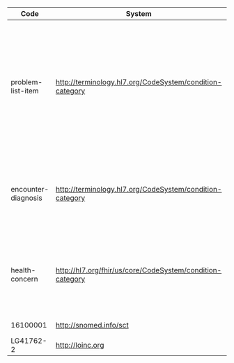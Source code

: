 Code|System|Display|Definition
---|---|---|---
problem-list-item|http://terminology.hl7.org/CodeSystem/condition-category|Problem List Item|An item on a problem list that can be managed over time and can be expressed by a practitioner (e.g. physician, nurse), patient, or related person.
encounter-diagnosis|http://terminology.hl7.org/CodeSystem/condition-category|Encounter Diagnosis|A point in time diagnosis (e.g. from a physician or nurse) in context of an encounter.
health-concern|http://hl7.org/fhir/us/core/CodeSystem/condition-category|Health Concern|Additional health concerns from other stakeholders which are outside the provider’s problem list.
16100001|http://snomed.info/sct|Death diagnosis|-
LG41762-2|http://loinc.org|SDOH|-
